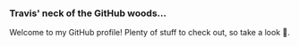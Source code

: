 ### Travis' neck of the GitHub woods...

Welcome to my GitHub profile! Plenty of stuff to check out, so take a look 👀.

<!--

| Project | Description | Link |
|---------|-------------|------|
|         |             |      |
|         |             |      |
|         |             |      |

**travishathaway/travishathaway** is a ✨ _special_ ✨ repository because its `README.md` (this file) appears on your GitHub profile.

Here are some ideas to get you started:

- 🔭 I’m currently working on ...
- 🌱 I’m currently learning ...
- 👯 I’m looking to collaborate on ...
- 🤔 I’m looking for help with ...
- 💬 Ask me about ...
- 📫 How to reach me: ...
- 😄 Pronouns: ...
- ⚡ Fun fact: ...
-->
